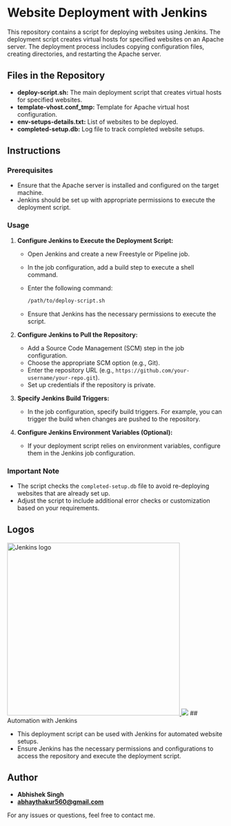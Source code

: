 # Website Deployment with Jenkins

This repository contains a script for deploying websites using Jenkins. The deployment script creates virtual hosts for specified websites on an Apache server. The deployment process includes copying configuration files, creating directories, and restarting the Apache server.

## Files in the Repository

- **deploy-script.sh:** The main deployment script that creates virtual hosts for specified websites.
- **template-vhost.conf_tmp:** Template for Apache virtual host configuration.
- **env-setups-details.txt:** List of websites to be deployed.
- **completed-setup.db:** Log file to track completed website setups.

## Instructions

### Prerequisites

- Ensure that the Apache server is installed and configured on the target machine.
- Jenkins should be set up with appropriate permissions to execute the deployment script.

### Usage

1. **Configure Jenkins to Execute the Deployment Script:**
   - Open Jenkins and create a new Freestyle or Pipeline job.
   - In the job configuration, add a build step to execute a shell command.
   - Enter the following command:

     ```bash
     /path/to/deploy-script.sh
     ```

   - Ensure that Jenkins has the necessary permissions to execute the script.

2. **Configure Jenkins to Pull the Repository:**
   - Add a Source Code Management (SCM) step in the job configuration.
   - Choose the appropriate SCM option (e.g., Git).
   - Enter the repository URL (e.g., `https://github.com/your-username/your-repo.git`).
   - Set up credentials if the repository is private.

3. **Specify Jenkins Build Triggers:**
   - In the job configuration, specify build triggers. For example, you can trigger the build when changes are pushed to the repository.

4. **Configure Jenkins Environment Variables (Optional):**
   - If your deployment script relies on environment variables, configure them in the Jenkins job configuration.

### Important Note

- The script checks the `completed-setup.db` file to avoid re-deploying websites that are already set up.
- Adjust the script to include additional error checks or customization based on your requirements.

## Logos
<a href="https://jenkins.io">
    <img width="400" src="https://www.jenkins.io/images/jenkins-logo-title-dark.svg" alt="Jenkins logo"> 
</a>
<img src=https://img.shields.io/badge/GitHub%20Pages-222222?style=for-the-badge&logo=GitHub%20Pages&logoColor=white />
## Automation with Jenkins

- This deployment script can be used with Jenkins for automated website setups.
- Ensure Jenkins has the necessary permissions and configurations to access the repository and execute the deployment script.

## Author

- **Abhishek Singh**
- **abhaythakur560@gmail.com**

For any issues or questions, feel free to contact me.
